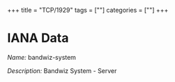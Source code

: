 +++
title = "TCP/1929"
tags = [""]
categories = [""]
+++

# IANA Data

_Name:_ bandwiz-system

_Description:_ Bandwiz System - Server

